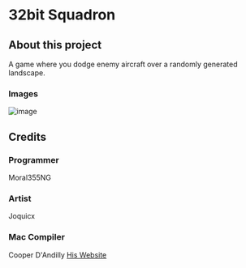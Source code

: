 # 32bit Squadron
## About this project
A game where you dodge enemy aircraft over a randomly generated landscape.
### Images
![image](https://github.com/user-attachments/assets/bad25fc2-1bb5-4fa0-86cd-0e6c2e32e429)
## Credits
### Programmer
Moral355NG
### Artist
Joquicx
### Mac Compiler
Cooper D'Andilly [His Website](https://salty.cool/)
